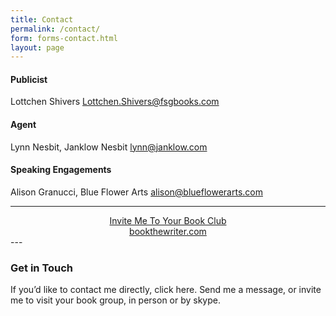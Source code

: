 ```yaml
---
title: Contact
permalink: /contact/
form: forms-contact.html
layout: page
---
```


#### Publicist
Lottchen Shivers <Lottchen.Shivers@fsgbooks.com>

#### Agent
Lynn Nesbit, Janklow Nesbit <lynn@janklow.com>

#### Speaking Engagements 
Alison Granucci, Blue Flower Arts <alison@blueflowerarts.com>

---

<div class="btw-link">
	<p style="text-align: center; margin: 14px 0 0;"><a href="http://bookthewriter.com/writers/robinson/">
		<a href="http://bookthewriter.com/writers/robinson/">
			Invite Me To Your Book Club<br />
			<img alt="" src="http://bookthewriter.com/wp-content/uploads/2013/12/books.png" /><br />
			bookthewriter.com
		</a>
	</p>
</div>
---

### Get in Touch

If you’d like to contact me directly, click here.  Send me a message, or invite me to visit your book group, in person or by skype.
